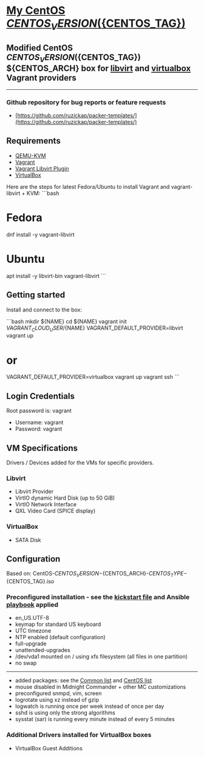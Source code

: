 # [My CentOS ${CENTOS_VERSION} (${CENTOS_TAG})](https://www.centos.org/)

## Modified CentOS ${CENTOS_VERSION} (${CENTOS_TAG}) ${CENTOS_ARCH} box for [libvirt](https://github.com/vagrant-libvirt/vagrant-libvirt) and [virtualbox](https://www.vagrantup.com/docs/virtualbox/) Vagrant providers

---

### Github repository for bug reports or feature requests

* [https://github.com/ruzickap/packer-templates/](https://github.com/ruzickap/packer-templates/)

## Requirements

* [QEMU-KVM](https://en.wikibooks.org/wiki/QEMU/Installing_QEMU)
* [Vagrant](https://www.vagrantup.com/downloads.html)
* [Vagrant Libvirt Plugin](https://github.com/pradels/vagrant-libvirt#installation)
* [VirtualBox](https://www.virtualbox.org/)

Here are the steps for latest Fedora/Ubuntu to install Vagrant and vagrant-libvirt + KVM:
\`\`\`bash
# Fedora
dnf install -y vagrant-libvirt

# Ubuntu
apt install -y libvirt-bin vagrant-libvirt
\`\`\`

## Getting started

Install and connect to the box:

\`\`\`bash
mkdir ${NAME}
cd ${NAME}
vagrant init ${VAGRANT_CLOUD_USER}/${NAME}
VAGRANT_DEFAULT_PROVIDER=libvirt vagrant up
# or
VAGRANT_DEFAULT_PROVIDER=virtualbox vagrant up
vagrant ssh
\`\`\`

## Login Credentials

Root password is: vagrant

* Username: vagrant
* Password: vagrant

## VM Specifications

Drivers / Devices added for the VMs for specific providers.

### Libvirt

* Libvirt Provider
* VirtIO dynamic Hard Disk (up to 50 GiB)
* VirtIO Network Interface
* QXL Video Card (SPICE display)

### VirtualBox

* SATA Disk

## Configuration

Based on: CentOS-${CENTOS_VERSION}-${CENTOS_ARCH}-${CENTOS_TYPE}-${CENTOS_TAG}.iso

### Preconfigured installation - see the [kickstart file](https://github.com/ruzickap/packer-templates/blob/master/http/centos${CENTOS_VERSION}/my-ks.cfg) and Ansible [playbook](https://github.com/ruzickap/packer-templates/tree/master/ansible) applied

* en_US.UTF-8
* keymap for standard US keyboard
* UTC timezone
* NTP enabled (default configuration)
* full-upgrade
* unattended-upgrades
* /dev/vda1 mounted on / using xfs filesystem (all files in one partition)
* no swap

---

* added packages: see the [Common list](https://github.com/ruzickap/ansible-role-my_common_defaults/blob/master/vars/main.yml) and [CentOS list](https://github.com/ruzickap/ansible-role-my_common_defaults/blob/master/vars/RedHat.yml)
* mouse disabled in Midnight Commander + other MC customizations
* preconfigured snmpd, vim, screen
* logrotate using xz instead of gzip
* logwatch is running once per week instead of once per day
* sshd is using only the strong algorithms
* sysstat (sar) is running every minute instead of every 5 minutes

### Additional Drivers installed for VirtualBox boxes

* VirtualBox Guest Additions
